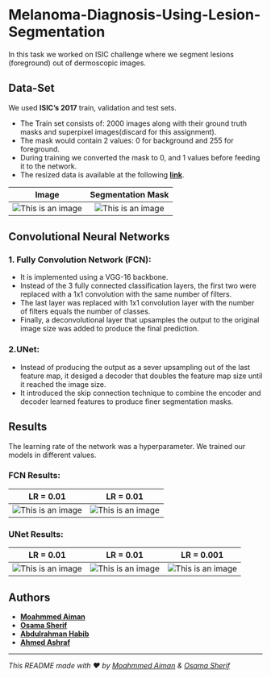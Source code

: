 # Melanoma-Diagnosis-Using-Lesion-Segmentation
In this task we worked on ISIC challenge where we segment lesions (foreground) out of dermoscopic images.

## Data-Set
We used **ISIC’s 2017** train, validation and test sets.
- The Train set consists of: 2000 images along with their ground truth masks and superpixel images(discard for this assignment).
- The mask would contain 2 values: 0 for background and 255 for foreground.
- During training we converted the mask to 0, and 1 values before feeding it to the network.
- The resized data is available at the following **[link](https://www.kaggle.com/dataset/536bd89301ea318c98b9c1baa7edc57b5d30ecc9e2d807f45d77e9ef7491adfb)**. 

Image             |  Segmentation Mask 
:-------------------------:|:-------------------------:
![This is an image](https://github.com/habiib1999/Melanoma-Diagnosis-Using-Lesion-Segmentation/blob/main/Results/trainImg.PNG)  |  ![This is an image](https://github.com/habiib1999/Melanoma-Diagnosis-Using-Lesion-Segmentation/blob/main/Results/trainG%20.PNG)


## Convolutional Neural Networks  
### 1. Fully Convolution Network (FCN): 
- It is implemented using a VGG-16 backbone.
- Instead of the 3 fully connected classification layers, the first two were replaced with a
 1x1 convolution with the same number of filters.
- The last layer was replaced with 1x1 convolution layer with the number of filters equals the number of classes.
-  Finally, a deconvolutional layer that upsamples the output to the original image size was added to produce the final prediction.

### 2.UNet: 
- Instead of producing the output as a sever upsampling out of the last feature map,
it desiged a decoder that doubles the feature map size until it reached the image size.
- It introduced the skip connection technique to combine the encoder and decoder
learned features to produce finer segmentation masks. 

## Results
The learning rate of the network was a hyperparameter. We trained our models in different values.

### FCN Results: 
LR = 0.01              |  LR = 0.01 
:-------------------------:|:-------------------------: 
![This is an image](https://github.com/habiib1999/Melanoma-Diagnosis-Using-Lesion-Segmentation/blob/main/Results/FCNBase1.jpeg)  |  ![This is an image](https://github.com/habiib1999/Melanoma-Diagnosis-Using-Lesion-Segmentation/blob/main/Results/FCNBase.jpeg) 

### UNet Results: 
LR = 0.01              |  LR = 0.01  |  LR = 0.001 
:-------------------------:|:-------------------------: |:-------------------------: 
![This is an image](https://github.com/habiib1999/Melanoma-Diagnosis-Using-Lesion-Segmentation/blob/main/Results/UNet1.jpeg)  |  ![This is an image](https://github.com/habiib1999/Melanoma-Diagnosis-Using-Lesion-Segmentation/blob/main/Results/UNet01.jpeg) |  ![This is an image](https://github.com/habiib1999/Melanoma-Diagnosis-Using-Lesion-Segmentation/blob/main/Results/UNet001.jpeg)


## Authors
- **[Moahmmed Aiman](https://github.com/MohammedAimanHESSin)**
- **[Osama Sherif](https://github.com/osamasherif22)**
- **[Abdulrahman Habib](https://github.com/habiib1999)**
- **[Ahmed Ashraf](https://github.com/ashraf336)**

---
_This README made with ❤️ by [Moahmmed Aiman](https://github.com/MohammedAimanHESSin) & [Osama Sherif](https://github.com/osamasherif22)_ 
